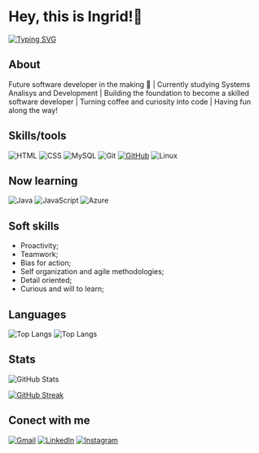 # Hey, this is Ingrid!👋

[![Typing SVG](https://readme-typing-svg.demolab.com?font=Fira+Code&pause=1000&color=F3533A&width=435&lines=Always+learning+%F0%9F%91%A9%F0%9F%8F%BD%E2%80%8D%F0%9F%92%BB;Pressure+is+a+privilege.;Games%2C+coffee+and+crossfit+lover+%3C3)](https://git.io/typing-svg)

## About
Future software developer in the making 🚀 | Currently studying Systems Analisys and Development | Building the foundation to become a skilled software developer | Turning coffee and curiosity into code | Having fun along the way!

## Skills/tools
![HTML](https://img.shields.io/badge/HTML5-E34F26?style=for-the-badge&logo=html5&logoColor=white)
![CSS](https://img.shields.io/badge/CSS3-1572B6?style=for-the-badge&logo=css3&logoColor=white)
![MySQL](https://img.shields.io/badge/MySQL-00000F?style=for-the-badge&logo=mysql&logoColor=white)
![Git](https://img.shields.io/badge/GIT-E44C30?style=for-the-badge&logo=git&logoColor=white)
[![GitHub](https://img.shields.io/badge/GitHub-100000?style=for-the-badge&logo=github&logoColor=white)](https://github.com/SEUUSERNAME)
![Linux](https://img.shields.io/badge/Linux-CD8D00?style=for-the-badge&logo=linux&logoColor=white)

## Now learning
![Java](https://img.shields.io/badge/java-%23ED8B00.svg?style=for-the-badge&logo=openjdk&logoColor=white)
![JavaScript](https://img.shields.io/badge/JavaScript-323330?style=for-the-badge&logo=javascript&logoColor=F7DF1E)
![Azure](https://img.shields.io/badge/Azure-blue?style=for-the-badge&logo=microsoft%20azure&logoColor=blue&labelColor=FFFFFF&link=https%3A%2F%2Fimages.app.goo.gl%2FK7PN1jYJd57x4q7A8)

## Soft skills
- Proactivity;
- Teamwork;
- Bias for action;
- Self organization and agile methodologies;
- Detail oriented;
- Curious and will to learn;

## Languages
![Top Langs](https://github-readme-stats-git-masterrstaa-rickstaa.vercel.app/api/top-langs/?username=ingridev-cf&layout=compact&bg_color=000&border_color=fff&title_color=E94D5F&text_color=FFF&hide_title=true) 
![Top Langs](https://github-readme-stats.vercel.app/api/top-langs/?username=ingridev-cf&layout=compact&bg_color=000&border_color=fff&title_color=E94D5F&text_color=FFF&hide_title=true)

## Stats
![GitHub Stats](https://github-readme-stats.vercel.app/api?username=ingridev-cf&theme=transparent&bg_color=000&border_color=fff&show_icons=true&icon_color=30A3DC&title_color=E94D5F&text_color=FFF&hide_title=true&hide=stars)

[![GitHub Streak](https://streak-stats.demolab.com/?user=ingridev-cf&theme=bear&background=000&border=fff&dates=FFF)](https://git.io/streak-stats)

## Conect with me
[![Gmail](https://img.shields.io/badge/Gmail-333333?style=for-the-badge&logo=gmail&logoColor=red)](mailto:ingrid.melo27@gmail.com)
[![LinkedIn](https://img.shields.io/badge/LinkedIn-0077B5?style=for-the-badge&logo=linkedin&logoColor=white)](https://www.linkedin.com/in/ingrid-machado-5007a817b/)
[![Instagram](https://img.shields.io/badge/-Instagram-%23E4405F?style=for-the-badge&logo=instagram&logoColor=white)](https://www.instagram.com/ingrid.machadocf/)







<!---
ingridev-cf/ingridev-cf is a ✨ special ✨ repository because its `README.md` (this file) appears on your GitHub profile.
You can click the Preview link to take a look at your changes.
--->
